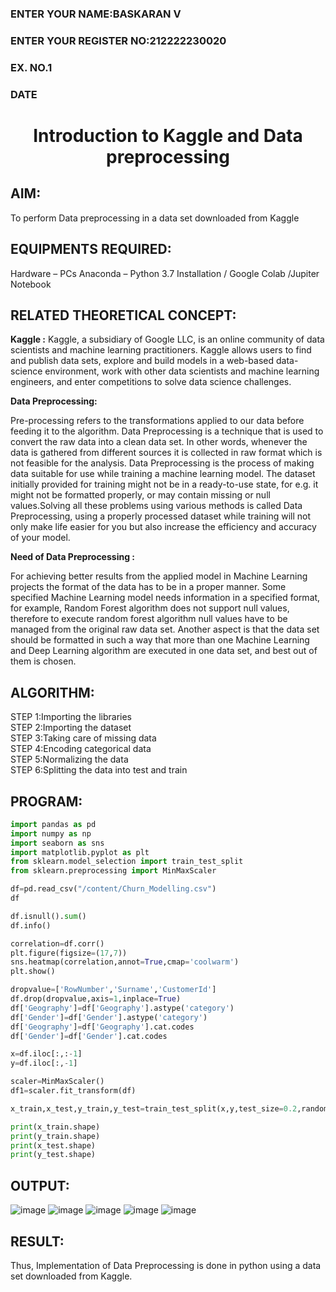 <H3>ENTER YOUR NAME:BASKARAN V</H3>
<H3>ENTER YOUR REGISTER NO:212222230020</H3>
<H3>EX. NO.1</H3>
<H3>DATE</H3>
<H1 ALIGN =CENTER> Introduction to Kaggle and Data preprocessing</H1>

## AIM:

To perform Data preprocessing in a data set downloaded from Kaggle

## EQUIPMENTS REQUIRED:
Hardware – PCs
Anaconda – Python 3.7 Installation / Google Colab /Jupiter Notebook

## RELATED THEORETICAL CONCEPT:

**Kaggle :**
Kaggle, a subsidiary of Google LLC, is an online community of data scientists and machine learning practitioners. Kaggle allows users to find and publish data sets, explore and build models in a web-based data-science environment, work with other data scientists and machine learning engineers, and enter competitions to solve data science challenges.

**Data Preprocessing:**

Pre-processing refers to the transformations applied to our data before feeding it to the algorithm. Data Preprocessing is a technique that is used to convert the raw data into a clean data set. In other words, whenever the data is gathered from different sources it is collected in raw format which is not feasible for the analysis.
Data Preprocessing is the process of making data suitable for use while training a machine learning model. The dataset initially provided for training might not be in a ready-to-use state, for e.g. it might not be formatted properly, or may contain missing or null values.Solving all these problems using various methods is called Data Preprocessing, using a properly processed dataset while training will not only make life easier for you but also increase the efficiency and accuracy of your model.

**Need of Data Preprocessing :**

For achieving better results from the applied model in Machine Learning projects the format of the data has to be in a proper manner. Some specified Machine Learning model needs information in a specified format, for example, Random Forest algorithm does not support null values, therefore to execute random forest algorithm null values have to be managed from the original raw data set.
Another aspect is that the data set should be formatted in such a way that more than one Machine Learning and Deep Learning algorithm are executed in one data set, and best out of them is chosen.


## ALGORITHM:
STEP 1:Importing the libraries<BR>
STEP 2:Importing the dataset<BR>
STEP 3:Taking care of missing data<BR>
STEP 4:Encoding categorical data<BR>
STEP 5:Normalizing the data<BR>
STEP 6:Splitting the data into test and train<BR>

##  PROGRAM:
```python
import pandas as pd 
import numpy as np
import seaborn as sns 
import matplotlib.pyplot as plt
from sklearn.model_selection import train_test_split
from sklearn.preprocessing import MinMaxScaler

df=pd.read_csv("/content/Churn_Modelling.csv")
df

df.isnull().sum()
df.info()

correlation=df.corr()
plt.figure(figsize=(17,7))
sns.heatmap(correlation,annot=True,cmap='coolwarm')
plt.show()

dropvalue=['RowNumber','Surname','CustomerId']
df.drop(dropvalue,axis=1,inplace=True)
df['Geography']=df['Geography'].astype('category')
df['Gender']=df['Gender'].astype('category')
df['Geography']=df['Geography'].cat.codes
df['Gender']=df['Gender'].cat.codes

x=df.iloc[:,:-1]
y=df.iloc[:,-1]

scaler=MinMaxScaler()
df1=scaler.fit_transform(df)

x_train,x_test,y_train,y_test=train_test_split(x,y,test_size=0.2,random_state=42)

print(x_train.shape)
print(y_train.shape)
print(x_test.shape)
print(y_test.shape)
```


## OUTPUT:

![image](https://github.com/Lavanyajoyce/Ex-1-NN/assets/118703522/5e130900-afbe-41ab-ac7c-125ff17076dc)
![image](https://github.com/Lavanyajoyce/Ex-1-NN/assets/118703522/32f5ae0f-e735-4d7c-9c4a-bb74623ce7d1)
![image](https://github.com/Lavanyajoyce/Ex-1-NN/assets/118703522/df62d3a2-d9b0-4af6-9fdf-8ab3524356cc)
![image](https://github.com/Lavanyajoyce/Ex-1-NN/assets/118703522/b4911336-43ed-45ee-be29-de00954e9941)
![image](https://github.com/Lavanyajoyce/Ex-1-NN/assets/118703522/a4e75bb7-8078-49cb-9f70-be1d0fb59d71)

## RESULT:
Thus, Implementation of Data Preprocessing is done in python  using a data set downloaded from Kaggle.
